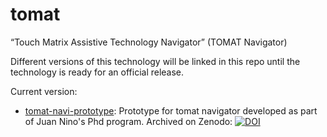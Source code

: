 # tomat
“Touch Matrix Assistive Technology Navigator” (TOMAT Navigator) 

Different versions of this technology will be linked in this repo until the technology is ready for an official release. 

Current version:
- [tomat-navi-prototype](https://github.com/LibreTactile/tomat-navi-prototype):  Prototype for tomat navigator developed as part of Juan Nino's Phd program. Archived on Zenodo: [![DOI](https://zenodo.org/badge/938456969.svg)](https://doi.org/10.5281/zenodo.14977337)
